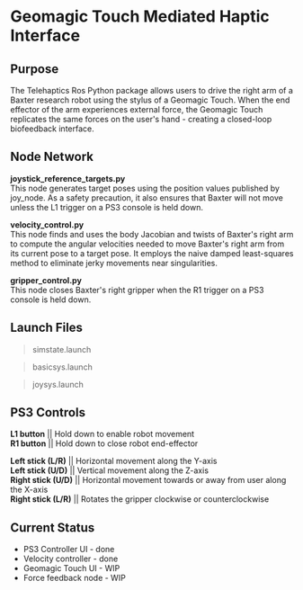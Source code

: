 # Geomagic Touch Mediated Haptic Interface

## Purpose
The Telehaptics Ros Python package allows users to drive the right arm of a Baxter research robot using the stylus of a Geomagic Touch. When the end effector of the arm experiences external force, the Geomagic Touch replicates the same forces on the user's hand - creating a closed-loop biofeedback interface.

## Node Network
<b>joystick_reference_targets.py</b><br>
This node generates target poses using the position values published by joy_node. As a safety precaution, it also ensures that Baxter will not move unless the L1 trigger on a PS3 console is held down.

<b>velocity_control.py</b><br>
This node finds and uses the body Jacobian and twists of Baxter's right arm to compute the angular velocities needed to move Baxter's right arm from its current pose to a target pose. It employs the naive damped least-squares method to eliminate jerky movements near singularities.

<b>gripper_control.py</b><br>
This node closes Baxter's right gripper when the R1 trigger on a PS3 console is held down.

## Launch Files

> simstate.launch

> basicsys.launch

> joysys.launch

## PS3 Controls
<b>L1 button</b> || Hold down to enable robot movement<br>
<b>R1 button</b> || Hold down to close robot end-effector

<b>Left stick (L/R)</b> || Horizontal movement along the Y-axis<br>
<b>Left stick (U/D)</b> || Vertical movement along the Z-axis<br>
<b>Right stick (U/D)</b> || Horizontal movement towards or away from user along the X-axis<br>
<b>Right stick (L/R)</b> || Rotates the gripper clockwise or counterclockwise

## Current Status
* PS3 Controller UI - done
* Velocity controller - done
* Geomagic Touch UI - WIP
* Force feedback node - WIP
